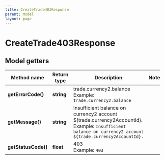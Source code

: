 ```yaml
---
title: CreateTrade403Response
parent: Model
layout: page
---
```


# CreateTrade403Response

## Model getters

Method name | Return type | Description | Notes
------------ | ------------- | ------------- | -------------
**getErrorCode()** | **string** | trade.currency2.balance <br>Example: `trade.currency2.balance` |
**getMessage()** | **string** | Insufficient balance on currency2 account ${trade.currency2AccountId}. <br>Example: `Insufficient balance on currency2 account ${trade.currency2AccountId}.` |
**getStatusCode()** | **float** | 403 <br>Example: `403` |

